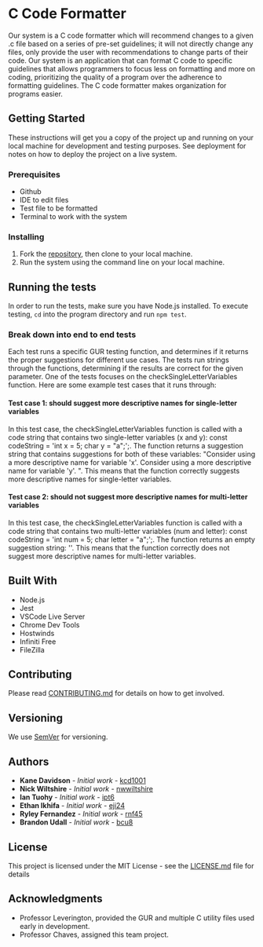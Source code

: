 # C Code Formatter
Our system is a C code formatter which will recommend changes to a given .c file based on a series of pre-set guidelines; it will not directly change any files, only provide the user with recommendations to change parts of their code. Our system is an application that can format C code to specific guidelines that allows programmers to focus less on formatting and more on coding, prioritizing the quality of a program over the adherence to formatting guidelines. The C code formatter makes organization for programs easier. 

## Getting Started
These instructions will get you a copy of the project up and running on your local machine for development and testing purposes. See deployment for notes on how to deploy the project on a live system.

### Prerequisites
- Github 
- IDE to edit files 
- Test file to be formatted 
- Terminal to work with the system 

### Installing
1. Fork the [repository]([https://github.com/ChrisKeefe/DontPanic](https://github.com/bcu8/CS386-C-Code-Formatter)), then clone to your local machine.
2. Run the system using the command line on your local machine. 

## Running the tests
In order to run the tests, make sure you have Node.js installed. To execute testing, ```cd``` into the program directory and run ```npm test```.

### Break down into end to end tests
Each test runs a specific GUR testing function, and determines if it returns the proper suggestions for different use cases. The tests run strings through the functions, determining if the results are correct for the given parameter. One of the tests focuses on the checkSingleLetterVariables function. Here are some example test cases that it runs through:

#### Test case 1: should suggest more descriptive names for single-letter variables

In this test case, the checkSingleLetterVariables function is called with a code string that contains two single-letter variables (x and y): const codeString = 'int x = 5; char y = "a";';. The function returns a suggestion string that contains suggestions for both of these variables: "Consider using a more descriptive name for variable 'x'. Consider using a more descriptive name for variable 'y'. ". This means that the function correctly suggests more descriptive names for single-letter variables.

#### Test case 2: should not suggest more descriptive names for multi-letter variables

In this test case, the checkSingleLetterVariables function is called with a code string that contains two multi-letter variables (num and letter): const codeString = 'int num = 5; char letter = "a";';. The function returns an empty suggestion string: ''. This means that the function correctly does not suggest more descriptive names for multi-letter variables.

## Built With
- Node.js
- Jest
- VSCode Live Server
- Chrome Dev Tools
- Hostwinds
- Infiniti Free
- FileZilla

## Contributing
Please read [CONTRIBUTING.md](CONTRIBUTING.md) for details on how to get involved.

## Versioning
We use [SemVer](http://semver.org/) for versioning. 

## Authors
* **Kane Davidson** - *Initial work* - [kcd1001](https://github.com/kcd1001)
* **Nick Wiltshire** - *Initial work* - [nwwiltshire](https://github.com/nwwiltshire)
* **Ian Tuohy** - *Initial work* - [ipt6](https://github.com/ipt6)
* **Ethan Ikhifa** - *Initial work* - [eji24](https://github.com/eji24)
* **Ryley Fernandez** - *Initial work* - [rnf45](https://github.com/rnf45)
* **Brandon Udall** - *Initial work* - [bcu8](https://github.com/bcu8)

## License
This project is licensed under the MIT License - see the [LICENSE.md](LICENSE.md) file for details

## Acknowledgments
* Professor Leverington, provided the GUR and multiple C utility files used early in development.
* Professor Chaves, assigned this team project.
